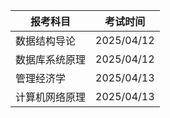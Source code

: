 | 报考科目 | 考试时间 |
| --- | --- |
| 数据结构导论  | 2025/04/12  |
| 数据库系统原理 | 2025/04/12  |
| 管理经济学  | 2025/04/13  |
| 计算机网络原理  | 2025/04/13  |